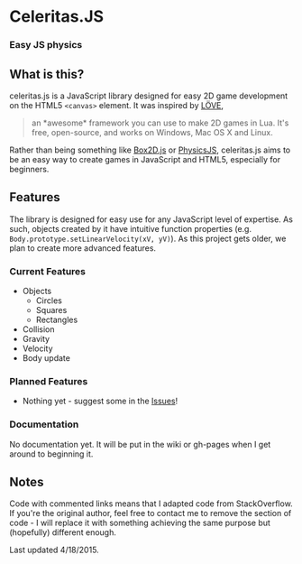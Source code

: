 # Celeritas.JS
### Easy JS physics


## What is this?
celeritas.js is a JavaScript library designed for easy 2D game development on the HTML5 `<canvas>` element.  It was inspired by [LÖVE](//love2d.org),
>an \*awesome* framework you can use to make 2D games in Lua. It's free, open-source, and works on Windows, Mac OS X and Linux.

Rather than being something like [Box2D.js](https://github.com/kripken/box2d.js/) or [PhysicsJS](http://wellcaffeinated.net/PhysicsJS/), celeritas.js aims to be an easy way to create games in JavaScript and HTML5, especially for beginners.

## Features
The library is designed for easy use for any JavaScript level of expertise.  As such, objects created by it have intuitive function properties (e.g. `Body.prototype.setLinearVelocity(xV, yV)`).  As this project gets older, we plan to create more advanced features.

### Current Features
- Objects
	- Circles
	- Squares
	- Rectangles
- Collision
- Gravity
- Velocity
- Body update

### Planned Features
- Nothing yet - suggest some in the [Issues](https://github.com/Firedrake969/celeritas.js/issues)!

### Documentation
No documentation yet.  It will be put in the wiki or gh-pages when I get around to beginning it.

## Notes
Code with commented links means that I adapted code from StackOverflow.  If you're the original author, feel free to contact me to remove the section of code - I will replace it with something achieving the same purpose but (hopefully) different enough.

Last updated 4/18/2015.
